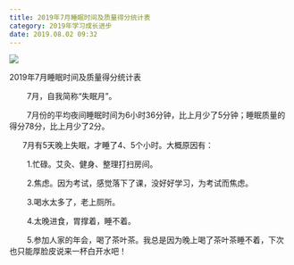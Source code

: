 ```yaml
---
title: 2019年7月睡眠时间及质量得分统计表
category: 2019年学习成长进步
date: 2019.08.02 09:32
---
```


![](https://markdown-1301532546.cos.ap-guangzhou.myqcloud.com/peipei_blog/20210921145435.jpeg)  

2019年7月睡眠时间及质量得分统计表

        7月，自我简称“失眠月”。

        7月份的平均夜间睡眠时间为6小时36分钟，比上月少了5分钟；睡眠质量的得分78分，比上月少了2分。

      7月有5天晚上失眠，才睡了4、5个小时。大概原因有：

        1.忙碌。艾灸、健身、整理打扫房间。

        2.焦虑。因为考试，感觉落下了课，没好好学习，为考试而焦虑。

        3.喝水太多了，老上厕所。

        4.太晚进食，胃撑着，睡不着。

        5.参加人家的年会，喝了茶叶茶。我总是因为晚上喝了茶叶茶睡不着，下次也只能厚脸皮说来一杯白开水吧！